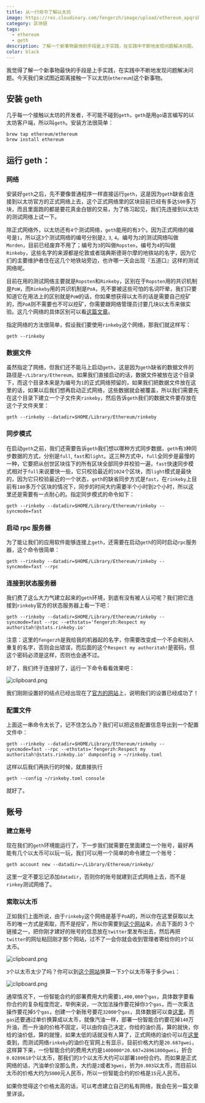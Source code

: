```yaml
---
title: 从一行命令了解以太坊
image: https://res.cloudinary.com/fengerzh/image/upload/ethereum_apqrsb.jpg
category: 区块链
tags:
  - ethereum
  - geth
description: 了解一个新事物最快的手段是上手实践，在实践中不断地发现问题解决问题。
color: black
---
```


我觉得了解一个新事物最快的手段是上手实践，在实践中不断地发现问题解决问题。今天我们来试图近距离接触一下以太坊(`ethereum`)这个新事物。

## 安装 geth

几乎每一个接触以太坊的开发者，不可能不碰到`geth`，`geth`是用`go`语言编写的以太坊客户端，所以叫`geth`。安装方法很简单：

```bash
brew tap ethereum/ethereum
brew install ethereum
```

## 运行 geth：

### 网络

安装好`geth`之后，先不要像普通程序一样直接运行`geth`，这是因为`geth`缺省会连接到以太坊官方的正式网络上去，这个正式网络里的区块目前已经有多达`500`多万块，而且里面跑的都是要花真金白银的交易，为了练习起见，我们先连接到以太坊的测试网络上试一下。

除正式网络外，以太坊还有`4`个测试网络，`geth`能用的有`3`个。因为正式网络的编号是`1`，所以这`3`个测试网络的编号分别是`2`, `3`, `4`。编号为`2`的测试网络叫做`Morden`，目前已经废弃不用了；编号为`3`的叫做`Ropsten`，编号为`4`的叫做`Rinkeby`，这些名字的来源都是伦敦或者瑞典斯德哥尔摩的地铁站的名字，因为它们的主要维护者住在这几个地铁站旁边，也许哪一天会出现『五道口』这样的测试网络呢。

目前在用的测试网络主要就是`Ropsten`和`Rinkeby`，区别在于`Ropsten`用的共识机制是`PoW`，而`Rinkeby`用的共识机制是`PoA`，先不要被这些可怕的名词吓晕，我们只要知道它在用法上的区别就是`PoW`的话，你如果想获得以太币的话是需要自己挖矿的，而`PoA`则不需要也不可以挖矿，你需要跟网络管理员讨要几块以太币来做实验。这几个网络的具体区别可以看[这篇文章][1]。

指定网络的方法很简单，假设我们要使用`rinkeby`这个网络，那我们就这样写：

`geth --rinkeby`

### 数据文件

虽然指定了网络，但我们还不能马上启动`geth`，这是因为`geth`缺省的数据文件的路径是`~/Library/Ethereum`，如果我们直接启动的话，数据文件被放在这个目录下，而这个目录本来是为编号为`1`的正式网络预留的，如果我们把数据文件放在这里的话，如果以后我们想再启动正式网络，这些数据就会被覆盖，所以我们需要先在这个目录下建立一个子文件夹`rinkeby`，然后告诉`geth`我们的数据文件要存放在这个子文件夹里：

`geth --rinkeby --datadir=$HOME/Library/Ethereum/rinkeby`

### 同步模式

在启动`geth`之前，我们还需要告诉`geth`我们想以哪种方式同步数据，`geth`有`3`种同步数据的方式，分别是`full`, `fast`和`light`。这三种方式中，`full`全同步是最慢的一种，它要把从创世区块往下的所有区块全部同步并校验一遍，`fast`快速同步模式相对于`full`来说要快一些，它只校验最近的`1024`个区块，而`light`模式是最快的，因为它只校验最近的一个状态，`geth`的缺省同步方式是`fast`，在`rinkeby`上目前有`180`多万个区块的情况下，同步的时间大约需要半个小时到`2`个小时，所以这里还是需要有一点耐心的。指定同步模式的命令如下：

`geth --rinkeby --datadir=$HOME/Library/Ethereum/rinkeby --syncmode=fast`

### 启动 rpc 服务器

为了能让我们的应用软件能够连接上`geth`，还需要在启动`geth`的同时启动`rpc`服务器，这个命令很简单：

`geth --rinkeby --datadir=$HOME/Library/Ethereum/rinkeby --syncmode=fast --rpc`

### 连接到状态服务器

我们费了这么大力气建立起来的`geth`环境，到底有没有被人认可呢？我们把它连接到`rinkeby`官方的状态服务器上看一下吧：

`geth --rinkeby --datadir=$HOME/Library/Ethereum/rinkeby --syncmode=fast --rpc --ethstats='fengerzh:Respect my authoritah!@stats.rinkeby.io'`

注意：这里的`fengerzh`是我给我的机器起的名字，你需要改变成一个不会和别人重复的名字，否则会出错误，而后面的这个`Respect my authoritah!`是密码，但这个密码必须是这样，否则也会通不过。

好了，我们终于连接好了，运行一下命令看看效果吧：

![clipboard.png](https://segmentfault.com/img/bV4j5j)

我们刚刚设置好的结点已经出现在了[官方的网站][2]上，说明我们的设置已经成功了！

### 配置文件

上面这一串命令太长了，记不住怎么办？我们可以把这些配置信息导出到一个配置文件中：

`geth --rinkeby --datadir=$HOME/Library/Ethereum/rinkeby --syncmode=fast --rpc --ethstats='fengerzh:Respect my authoritah!@stats.rinkeby.io' dumpconfig > ~/rinkeby.toml`

这样以后我们再执行的时候，就直接执行

`geth --config ~/rinkeby.toml console`

就好了。

## 账号

### 建立账号

现在我们的`geth`环境能运行了，下一步我们就需要在里面建立一个账号，最好再能有几个以太币可以玩一玩，我们可以用一个简单的命令建立一个账号：

`geth account new --datadir=~/Library/Ethereum/rinkeby/`

这里一定不要忘记添加`datadir`，否则你的账号就建到正式网络上去，而不是`rinkey`测试网络了。

### 索取以太币

正如我们上面所说，由于`rinkeby`这个网络是基于`PoA`的，所以你在这里获取以太币的唯一方式是索取，而不是挖矿，所以你需要到[这个网站][3]来，点击下面的 3 个链接之一，把你刚才建好的账号的信息放在`twitter`里发布出去，然后再把`twitter`的网址粘回刚才那个网站，过不了一会你就会收到管理者寄给你的`3`个以太币。

![clipboard.png](https://segmentfault.com/img/bV4kd2)

`3`个以太币太少了吗？你可以到[这个网站][4]换算一下`3`个以太币等于多少`wei`：

![clipboard.png](https://segmentfault.com/img/bV4kfp)

通常情况下，一份智能合约的部署费用大约需要`1,400,000`个`gas`，具体数字要看你合约的复杂程度而定，举例来说，一次加法操作要花掉你`3`个`gas`，而一次乘法操作要花掉`5`个`gas`，创建一个新账号要花`32000`个`gas`，具体数据可以查[这里][5]。而`gas`还要通过单价换算成以太币，就像汽油一样，部署一份智能合约要花掉`140`万升油，而一升油的价格不固定，可以由你自己决定，你给的油价高，算的就快，你给的油价低，算的就慢，如果太低的话就没有人算了，正式网络的油价可以在[这里][6]查到，而测试网络`rinkeby`的油价在官网上有显示，目前价格大约是`20.687gwei`，这样算下来，一份智能合约的费用大约是`1400000*20.687=28961800gwei`，折合`0.0289618`个以太币，那我们的`3`个以太币大约可以部署`100`份合约。而如果是正式网络的话，汽油单价没那么贵，大约是`2`或者`3gwei`，折为`0.003`以太币，而目前以太币的价格大约为`5000`元人民币，所以一份智能合约的价格是`15`元人民币。

如果你觉得这个价格太高的话，可以考虑建立自己的私有网络，我会在另一篇文章里详谈。

[1]: https://zhuanlan.zhihu.com/p/29010231
[2]: https://www.rinkeby.io/#stats
[3]: https://www.rinkeby.io/#faucet
[4]: https://converter.murkin.me/
[5]: https://docs.google.com/spreadsheets/d/1n6mRqkBz3iWcOlRem_mO09GtSKEKrAsfO7Frgx18pNU/edit#gid=0
[6]: https://ethgasstation.info/index.php
